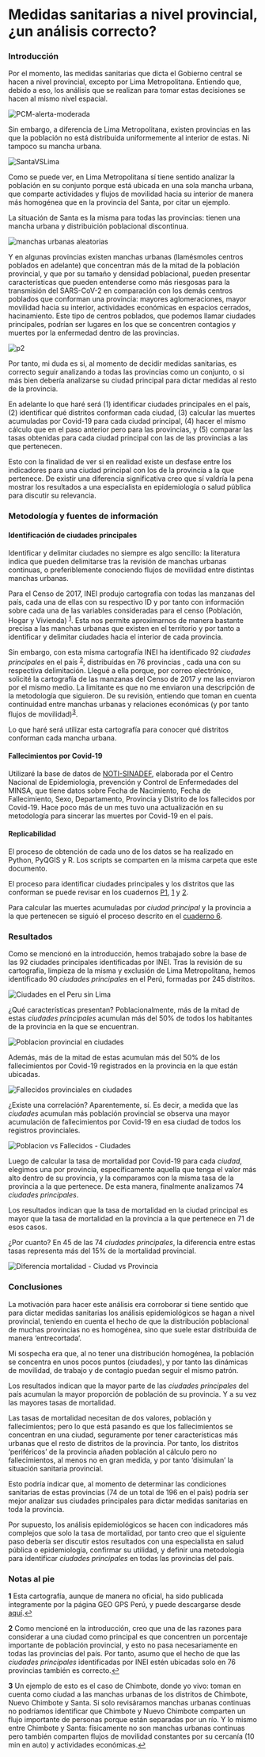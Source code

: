 # Medidas sanitarias a nivel provincial, ¿un análisis correcto?
### Introducción

Por el momento, las medidas sanitarias que dicta el Gobierno central se
hacen a nivel provincial, excepto por Lima Metropolitana. Entiendo que, debido a eso, los análisis que se realizan
para tomar estas decisiones se hacen al mismo nivel espacial.

![PCM-alerta-moderada](https://user-images.githubusercontent.com/34352451/125891745-34e73c7c-e8ad-41a3-ac3c-299fffccb922.png)

Sin embargo, a diferencia de Lima Metropolitana, existen provincias en
las que la población no está distribuida uniformemente al interior de
estas. Ni tampoco su mancha urbana.

![SantaVSLima](https://user-images.githubusercontent.com/34352451/125891888-66edf6f9-bd02-4f59-957f-8902f030be68.jpeg)

Como se puede ver, en Lima Metropolitana sí tiene sentido analizar la
población en su conjunto porque está ubicada en una sola mancha urbana,
que comparte actividades y flujos de movilidad hacia su interior de
manera más homogénea que en la provincia del Santa, por citar un
ejemplo.

La situación de Santa es la misma para todas las provincias: tienen una
mancha urbana y distribuición poblacional discontinua.

![manchas urbanas aleatorias](https://user-images.githubusercontent.com/34352451/125897029-1a395281-be68-41bc-a182-98bffecc442b.jpeg)

Y en algunas provincias existen manchas urbanas (llamésmoles centros
poblados en adelante) que concentran más de la mitad de la población
provincial, y que por su tamaño y densidad poblacional, pueden presentar
características que pueden entenderse como más riesgosas para la
transmisión del SARS-CoV-2 en comparación con los demás centros poblados
que conforman una provincia: mayores aglomeraciones, mayor movilidad
hacia su interior, actividades económicas en espacios cerrados,
hacinamiento. Este tipo de centros poblados, que podemos llamar ciudades
principales, podrían ser lugares en los que se concentren contagios y
muertes por la enfermedad dentro de las provincias.

![p2](https://user-images.githubusercontent.com/34352451/125891942-e7a816c5-4c24-4445-976e-41fa105c90d5.jpg)

Por tanto, mi duda es si, al momento de decidir medidas sanitarias, es
correcto seguir analizando a todas las provincias como un conjunto, o si
más bien debería analizarse su ciudad principal para dictar medidas al
resto de la provincia.

En adelante lo que haré será (1) identificar ciudades principales en el
país, (2) identificar qué distritos conforman cada ciudad, (3) calcular
las muertes acumuladas por Covid-19 para cada ciudad principal, (4)
hacer el mismo cálculo que en el paso anterior pero para las provincias,
y (5) comparar las tasas obtenidas para cada ciudad principal con las de
las provincias a las que pertenecen.

Esto con la finalidad de ver si en realidad existe un desfase entre los
indicadores para una ciudad principal con los de la provincia a la que
pertenece. De existir una diferencia significativa creo que sí valdría
la pena mostrar los resultados a una especialista en epidemiología o
salud pública para discutir su relevancia.

### Metodología y fuentes de información

#### Identificación de ciudades principales

Identificar y delimitar ciudades no siempre es algo sencillo: la
literatura indica que pueden delimitarse tras la revisión de manchas
urbanas continuas, o preferiblemente conociendo flujos de movilidad
entre distintas manchas urbanas.

Para el Censo de 2017, INEI produjo cartografía con todas las manzanas
del país, cada una de ellas con su respectivo ID y por tanto con
información sobre cada una de las variables consideradas para el censo
(Población, Hogar y Vivienda) <sup id="a1">[1](#f1)</sup>. Esta nos permite aproximarnos de
manera bastante precisa a las manchas urbanas que existen en el
territorio y por tanto a identificar y delimitar ciudades hacia el
interior de cada provincia.

Sin embargo, con esta misma cartografía INEI ha identificado 92
*ciudades principales* en el país <sup id="a2">[2](#f2)</sup>, distribuídas en 76 provincias ,
cada una con su respectiva delimitación. Llegué a ella porque, por
correo electrónico, solicité la cartografía de las manzanas del Censo de
2017 y me las enviaron por el mismo medio. La limitante es que no me
enviaron una descripción de la metodología que siguieron. De su
revisión, entiendo que toman en cuenta continuidad entre manchas urbanas
y relaciones económicas (y por tanto flujos de movilidad)<sup id="a3">[3](#f3)</sup>.

Lo que haré será utilizar esta cartografía para conocer qué distritos
conforman cada mancha urbana.

#### Fallecimientos por Covid-19

Utilizaré la base de datos de
[NOTI-SINADEF](https://www.datosabiertos.gob.pe/dataset/fallecidos-por-covid-19-ministerio-de-salud-minsa),
elaborada por el Centro Nacional de Epidemiologia, prevención y Control
de Enfermedades del MINSA, que tiene datos sobre Fecha de Nacimiento,
Fecha de Fallecimiento, Sexo, Departamento, Provincia y Distrito de los
fallecidos por Covid-19. Hace poco más de un mes tuvo una actualización
en su metodología para sincerar las muertes por Covid-19 en el país.

#### Replicabilidad

El proceso de obtención de cada uno de los datos se ha realizado en
Python, PyQGIS y R. Los scripts se comparten en la misma carpeta que
este documento.

El proceso para identificar ciudades principales y los distritos que las
conforman se puede revisar en los cuadernos [P1](https://github.com/jrojasquiroz/msprov/tree/main/P1-INEI%20vs%20GeoGPS-Peru), 
[1](https://github.com/jrojasquiroz/msprov/blob/main/1-Limpieza%20de%20datos.ipynb) y [2](https://github.com/jrojasquiroz/msprov/blob/main/2-Identificacion%20de%20ciudades%20principales.ipynb).

Para calcular las muertes acumuladas por *ciudad principal* y la
provincia a la que pertenecen se siguió el proceso descrito en el
[cuaderno 6](https://github.com/jrojasquiroz/msprov/blob/main/6-Ciudades%20vs%20Provincias.R).

### Resultados

Como se mencionó en la introducción, hemos trabajado sobre la base de
las 92 ciudades principales identificadas por INEI. Tras la revisión de
su cartografía, limpieza de la misma y exclusión de Lima Metropolitana,
hemos identificado 90 *ciudades principales* en el Perú, formadas por
245 distritos.

![Ciudades en el Peru sin Lima](https://user-images.githubusercontent.com/34352451/125891975-3366ab27-db75-495c-a2bd-d3fff4188f01.jpeg)

¿Qué características presentan? Poblacionalmente, más de la mitad de
estas *ciudades principales* acumulan más del 50% de todos los
habitantes de la provincia en la que se encuentran.

![Poblacion provincial en ciudades](https://user-images.githubusercontent.com/34352451/125892033-e9122f91-3305-46a6-a8a1-a9861b35ae37.png)

Además, más de la mitad de estas acumulan más del 50% de los
fallecimientos por Covid-19 registrados en la provincia en la que están
ubicadas.

![Fallecidos provinciales en ciudades](https://user-images.githubusercontent.com/34352451/125892056-b6511a2c-c53f-41c3-a8c0-84fa1546950a.png)

¿Existe una correlación? Aparentemente, sí. Es decir, a medida que las *ciudades*
acumulan más población provincial se observa una mayor acumulación de
fallecimientos por Covid-19 en esa ciudad de todos los registros
provinciales.

![Poblacion vs Fallecidos - Ciudades](https://user-images.githubusercontent.com/34352451/125892105-8e0ccc5a-a637-42eb-9cce-bebaa9b32424.png)


Luego de calcular la tasa de mortalidad por Covid-19 para cada *ciudad*,
elegimos una por provincia, específicamente aquella que tenga el valor
más alto dentro de su provincia, y la comparamos con la misma tasa de la
provincia a la que pertenece. De esta manera, finalmente analizamos 74
*ciudades principales*.

Los resultados indican que la tasa de mortalidad en la ciudad principal
es mayor que la tasa de mortalidad en la provincia a la que pertenece en
71 de esos casos.

¿Por cuanto? En 45 de las 74 *ciudades principales*, la diferencia entre estas
tasas representa más del 15% de la mortalidad provincial.

![Diferencia mortalidad - Ciudad vs Provincia](https://user-images.githubusercontent.com/34352451/125892134-fba97b40-224c-418c-9bd5-1baac5472174.png)

### Conclusiones

La motivación para hacer este análisis era corroborar si tiene sentido
que para dictar medidas sanitarias los análisis epidemiológicos se hagan
a nivel provincial, teniendo en cuenta el hecho de que la distribución
poblacional de muchas provincias no es homogénea, sino que suele estar
distribuida de manera ‘entrecortada’.

Mi sospecha era que, al no tener una distribución homogénea, la
población se concentra en unos pocos puntos (ciudades), y por tanto las
dinámicas de movilidad, de trabajo y de contagio puedan seguir el mismo
patrón.

Los resultados indican que la mayor parte de las *ciudades principales*
del país acumulan la mayor proporción de población de su provincia. Y a
su vez las mayores tasas de mortalidad.

Las tasas de mortalidad necesitan de dos valores, población y
fallecimientos; pero lo que está pasando es que los fallecimientos se
concentran en una ciudad, seguramente por tener características más
urbanas que el resto de distritos de la provincia. Por tanto, los
distritos ‘periféricos’ de la provincia añaden población al cálculo pero
no fallecimientos, al menos no en gran medida, y por tanto ‘disimulan’
la situación sanitaria provincial.

Esto podría indicar que, al momento de determinar las condiciones
sanitarias de estas provincias (74 de un total de 196 en el país) podría
ser mejor analizar sus ciudades principales para dictar medidas
sanitarias en toda la provincia.

Por supuesto, los análisis epidemiológicos se hacen con indicadores más
complejos que solo la tasa de mortalidad, por tanto creo que el
siguiente paso debería ser discutir estos resultados con una
especialista en salud pública o epidemiología, confirmar su utilidad, y
definir una metodología para identificar *ciudades principales* en todas
las provincias del país.

### Notas al pie

<b id="f1">1</b> Esta cartografía, aunque de manera no oficial, ha sido publicada íntegramente por la página GEO GPS Perú, y
puede descargarse desde
[aquí](https://www.geogpsperu.com/2020/07/manzanas-y-poblacion-de-todo-el-peru.html).[↩](#a1)

<b id="f2">2</b> Como mencioné en la introducción, creo que una de las razones para
considerar a una ciudad como principal es que concentren un porcentaje
importante de población provincial, y esto no pasa necesariamente en
todas las provincias del país. Por tanto, asumo que el hecho de que las
*ciudades principales* identificadas por INEI estén ubicadas solo en 76
provincias también es correcto.[↩](#a2)

<b id="f3">3</b> Un ejemplo de esto es el caso de Chimbote, donde yo vivo: toman en
cuenta como ciudad a las manchas urbanas de los distritos de Chimbote,
Nuevo Chimbote y Santa. Si solo revisáramos manchas urbanas continuas no
podríamos identificar que Chimbote y Nuevo Chimbote comparten un flujo
importante de personas porque están separadas por un río. Y lo mismo
entre Chimbote y Santa: físicamente no son manchas urbanas continuas
pero también comparten flujos de movilidad constantes por su cercanía
(10 min en auto) y actividades económicas.[↩](#a3)
